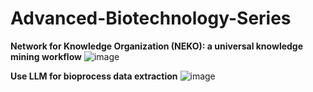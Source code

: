 # Advanced-Biotechnology-Series
**Network for Knowledge Organization (NEKO): a universal knowledge mining workflow**
![image](https://github.com/user-attachments/assets/9fe8f676-cb6f-4b2e-a525-fbebbc648b2f)

**Use LLM for bioprocess data extraction**
![image](https://github.com/user-attachments/assets/d20f4552-baf0-4e3d-a55c-f7d379364821)

